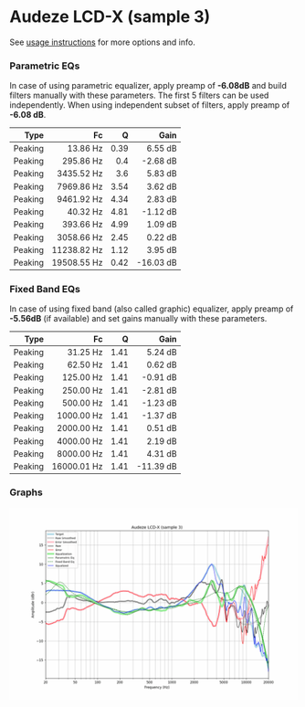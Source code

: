 # Audeze LCD-X (sample 3)
See [usage instructions](https://github.com/jaakkopasanen/AutoEq#usage) for more options and info.

### Parametric EQs
In case of using parametric equalizer, apply preamp of **-6.08dB** and build filters manually
with these parameters. The first 5 filters can be used independently.
When using independent subset of filters, apply preamp of **-6.08 dB**.

| Type    | Fc          |    Q | Gain      |
|--------:|------------:|-----:|----------:|
| Peaking | 13.86 Hz    | 0.39 | 6.55 dB   |
| Peaking | 295.86 Hz   | 0.4  | -2.68 dB  |
| Peaking | 3435.52 Hz  | 3.6  | 5.83 dB   |
| Peaking | 7969.86 Hz  | 3.54 | 3.62 dB   |
| Peaking | 9461.92 Hz  | 4.34 | 2.83 dB   |
| Peaking | 40.32 Hz    | 4.81 | -1.12 dB  |
| Peaking | 393.66 Hz   | 4.99 | 1.09 dB   |
| Peaking | 3058.66 Hz  | 2.45 | 0.22 dB   |
| Peaking | 11238.82 Hz | 1.12 | 3.95 dB   |
| Peaking | 19508.55 Hz | 0.42 | -16.03 dB |

### Fixed Band EQs
In case of using fixed band (also called graphic) equalizer, apply preamp of **-5.56dB**
(if available) and set gains manually with these parameters.

| Type    | Fc          |    Q | Gain      |
|--------:|------------:|-----:|----------:|
| Peaking | 31.25 Hz    | 1.41 | 5.24 dB   |
| Peaking | 62.50 Hz    | 1.41 | 0.62 dB   |
| Peaking | 125.00 Hz   | 1.41 | -0.91 dB  |
| Peaking | 250.00 Hz   | 1.41 | -2.81 dB  |
| Peaking | 500.00 Hz   | 1.41 | -1.23 dB  |
| Peaking | 1000.00 Hz  | 1.41 | -1.37 dB  |
| Peaking | 2000.00 Hz  | 1.41 | 0.51 dB   |
| Peaking | 4000.00 Hz  | 1.41 | 2.19 dB   |
| Peaking | 8000.00 Hz  | 1.41 | 4.31 dB   |
| Peaking | 16000.01 Hz | 1.41 | -11.39 dB |

### Graphs
![](./Audeze%20LCD-X%20(sample%203).png)